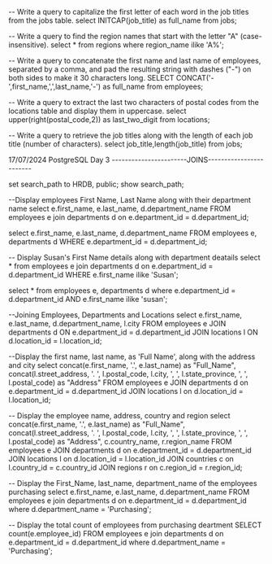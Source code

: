 -- Write a query to capitalize the first letter of each word in the job titles from the jobs table.
select INITCAP(job_title) as full_name from jobs;

-- Write a query to find the region names that start with the letter "A" (case-insensitive).
select * from regions where region_name ilike 'A%';

-- Write a query to concatenate the first name and last name of employees, separated by a comma, and pad the resulting string with dashes ("-") on both sides to make it 30 characters long.
SELECT CONCAT('-',first_name,',',last_name,'-') as full_name from employees;

-- Write a query to extract the last two characters of postal codes from the locations table and display them in uppercase.
select upper(right(postal_code,2)) as last_two_digit from locations;

-- Write a query to retrieve the job titles along with the length of each job title (number of characters).
select job_title,length(job_title) from jobs;


17/07/2024 PostgreSQL Day 3
-----------------------JOINS------------------------

set search_path to HRDB, public;
show search_path;

--Display employees First Name, Last Name along with their department name
select e.first_name, e.last_name, d.department_name 
	FROM employees e
	join departments d on e.department_id = d.department_id;

select e.first_name, e.last_name, d.department_name 
	FROM employees e, departments d
	WHERE e.department_id = d.department_id;

-- Display Susan's First Name details along with department deatails
select * from employees e
	join departments d on e.department_id = d.department_id
	WHERE e.first_name ilike 'Susan';

select * from employees e, departments d
	where e.department_id = d.department_id 
	AND e.first_name ilike 'susan';

--Joining Employees, Departments and Locations 
select e.first_name, e.last_name, d.department_name, l.city
	FROM employees e
	JOIN departments d ON e.department_id = d.department_id 
	JOIN locations l ON d.location_id = l.location_id;

--Display the first name, last name, as 'Full Name', along with the address and city
select concat(e.first_name, '.', e.last_name) as "Full_Name", 
	concat(l.street_address, '. ', l.postal_code, l.city, ', ', l.state_province, ', ', l.postal_code) as "Address"
	FROM employees e
	JOIN departments d on e.department_id = d.department_id
	JOIN locations l on d.location_id  = l.location_id;


-- Display the employee name, address, country and region
select concat(e.first_name, '.', e.last_name) as "Full_Name", 
	concat(l.street_address, '. ', l.postal_code, l.city, ', ', l.state_province, ', ', l.postal_code) as "Address",
	c.country_name, r.region_name
	FROM employees e
	JOIN departments d on e.department_id = d.department_id
	JOIN locations l on d.location_id  = l.location_id
	JOIN countries c on l.country_id = c.country_id
	JOIN regions r on c.region_id  = r.region_id;

-- Display the First_Name, last_name, department_name of the employees purchasing 
select e.first_name, e.last_name, d.department_name 
	FROM employees e
	join departments d on e.department_id = d.department_id
	where d.department_name = 'Purchasing';

-- Display the total count of employees from purchasing deartment
SELECT count(e.employee_id)
	FROM employees e
	join departments d on e.department_id = d.department_id
	where d.department_name = 'Purchasing';

